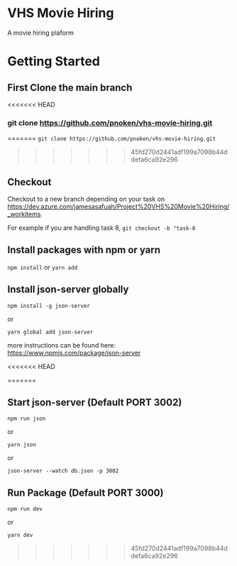 # VHS Movie Hiring
A movie hiring plaform

# Getting Started

## First Clone the main branch
<<<<<<< HEAD
 ### git clone https://github.com/pnoken/vhs-movie-hiring.git
=======
 ```git clone https://github.com/pnoken/vhs-movie-hiring.git```
>>>>>>> 45fd270d2441adf199a7098b44ddefa6ca92e296

 ## Checkout
Checkout to a new branch depending on your task on https://dev.azure.com/jamesasafuah/Project%20VHS%20Movie%20Hiring/_workitems. 

For example if you are handling task 8, 
```git checkout -b "task-8```

## Install packages with npm or yarn

```npm install```
or
```yarn add```

## Install json-server globally

```npm install -g json-server```

or 

```yarn global add json-server```

more instructions can be found here: https://www.npmjs.com/package/json-server

<<<<<<< HEAD



=======
## Start json-server (Default PORT 3002)

```npm run json```

or

```yarn json```

or 

```json-server --watch db.json -p 3002```

## Run Package (Default PORT 3000)

```npm run dev```

or

```yarn dev```
>>>>>>> 45fd270d2441adf199a7098b44ddefa6ca92e296
